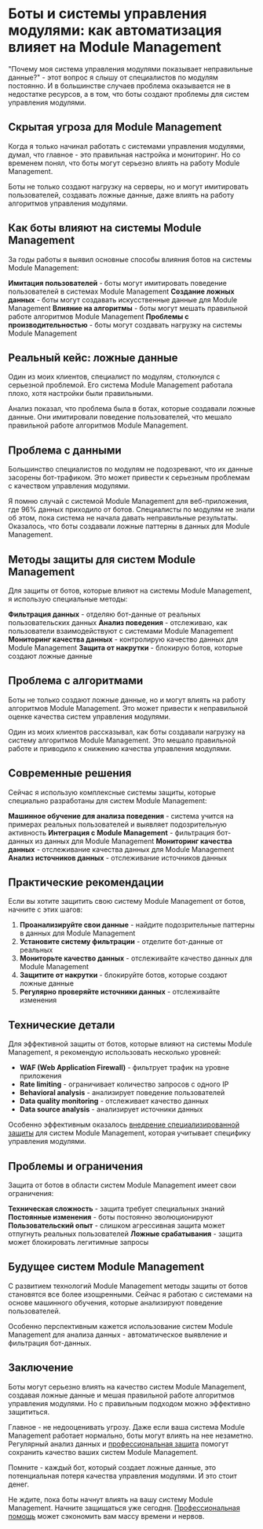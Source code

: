 # Боты и системы управления модулями: как автоматизация влияет на Module Management

"Почему моя система управления модулями показывает неправильные данные?" - этот вопрос я слышу от специалистов по модулям постоянно. И в большинстве случаев проблема оказывается не в недостатке ресурсов, а в том, что боты создают проблемы для систем управления модулями.

## Скрытая угроза для Module Management

Когда я только начинал работать с системами управления модулями, думал, что главное - это правильная настройка и мониторинг. Но со временем понял, что боты могут серьезно влиять на работу Module Management.

Боты не только создают нагрузку на серверы, но и могут имитировать пользователей, создавать ложные данные, даже влиять на работу алгоритмов управления модулями.

## Как боты влияют на системы Module Management

За годы работы я выявил основные способы влияния ботов на системы Module Management:

**Имитация пользователей** - боты могут имитировать поведение пользователей в системах Module Management
**Создание ложных данных** - боты могут создавать искусственные данные для Module Management
**Влияние на алгоритмы** - боты могут мешать правильной работе алгоритмов Module Management
**Проблемы с производительностью** - боты могут создавать нагрузку на системы Module Management

## Реальный кейс: ложные данные

Один из моих клиентов, специалист по модулям, столкнулся с серьезной проблемой. Его система Module Management работала плохо, хотя настройки были правильными.

Анализ показал, что проблема была в ботах, которые создавали ложные данные. Они имитировали поведение пользователей, что мешало правильной работе алгоритмов Module Management.

## Проблема с данными

Большинство специалистов по модулям не подозревают, что их данные засорены бот-трафиком. Это может привести к серьезным проблемам с качеством управления модулями.

Я помню случай с системой Module Management для веб-приложения, где 96% данных приходило от ботов. Специалисты по модулям не знали об этом, пока система не начала давать неправильные результаты. Оказалось, что боты создавали ложные паттерны в данных для Module Management.

## Методы защиты для систем Module Management

Для защиты от ботов, которые влияют на системы Module Management, я использую специальные методы:

**Фильтрация данных** - отделяю бот-данные от реальных пользовательских данных
**Анализ поведения** - отслеживаю, как пользователи взаимодействуют с системами Module Management
**Мониторинг качества данных** - контролирую качество данных для Module Management
**Защита от накрутки** - блокирую ботов, которые создают ложные данные

## Проблема с алгоритмами

Боты не только создают ложные данные, но и могут влиять на работу алгоритмов Module Management. Это может привести к неправильной оценке качества систем управления модулями.

Один из моих клиентов рассказывал, как боты создавали нагрузку на систему алгоритмов Module Management. Это мешало правильной работе и приводило к снижению качества управления модулями.

## Современные решения

Сейчас я использую комплексные системы защиты, которые специально разработаны для систем Module Management:

**Машинное обучение для анализа поведения** - система учится на примерах реальных пользователей и выявляет подозрительную активность
**Интеграция с Module Management** - фильтрация бот-данных из данных для Module Management
**Мониторинг качества данных** - отслеживание качества данных для Module Management
**Анализ источников данных** - отслеживание источников данных

## Практические рекомендации

Если вы хотите защитить свою систему Module Management от ботов, начните с этих шагов:

1. **Проанализируйте свои данные** - найдите подозрительные паттерны в данных для Module Management
2. **Установите систему фильтрации** - отделите бот-данные от реальных
3. **Мониторьте качество данных** - отслеживайте качество данных для Module Management
4. **Защитите от накрутки** - блокируйте ботов, которые создают ложные данные
5. **Регулярно проверяйте источники данных** - отслеживайте изменения

## Технические детали

Для эффективной защиты от ботов, которые влияют на системы Module Management, я рекомендую использовать несколько уровней:

- **WAF (Web Application Firewall)** - фильтрует трафик на уровне приложения
- **Rate limiting** - ограничивает количество запросов с одного IP
- **Behavioral analysis** - анализирует поведение пользователей
- **Data quality monitoring** - отслеживает качество данных
- **Data source analysis** - анализирует источники данных

Особенно эффективным оказалось [внедрение специализированной защиты](https://progaem.com/ustanovka-antibота-usluga-po-zashhite-ot-botов-vashih-sajtов-na-различных-cms-системах.html) для систем Module Management, которая учитывает специфику управления модулями.

## Проблемы и ограничения

Защита от ботов в области систем Module Management имеет свои ограничения:

**Техническая сложность** - защита требует специальных знаний
**Постоянные изменения** - боты постоянно эволюционируют
**Пользовательский опыт** - слишком агрессивная защита может отпугнуть реальных пользователей
**Ложные срабатывания** - защита может блокировать легитимные запросы

## Будущее систем Module Management

С развитием технологий Module Management методы защиты от ботов становятся все более изощренными. Сейчас я работаю с системами на основе машинного обучения, которые анализируют поведение пользователей.

Особенно перспективным кажется использование систем Module Management для анализа данных - автоматическое выявление и фильтрация бот-данных.

## Заключение

Боты могут серьезно влиять на качество систем Module Management, создавая ложные данные и мешая правильной работе алгоритмов управления модулями. Но с правильным подходом можно эффективно защититься.

Главное - не недооценивать угрозу. Даже если ваша система Module Management работает нормально, боты могут влиять на нее незаметно. Регулярный анализ данных и [профессиональная защита](https://progaem.com/ustanovka-antibота-usluga-po-zashhite-ot-botов-vashih-sajtов-na-различных-cms-системах.html) помогут сохранить качество ваших систем Module Management.

Помните - каждый бот, который создает ложные данные, это потенциальная потеря качества управления модулями. И это стоит денег.

Не ждите, пока боты начнут влиять на вашу систему Module Management. Начните защищаться уже сегодня. [Профессиональная помощь](https://progaem.com/ustanovka-antibота-usluga-po-zashhite-ot-botов-vashih-sajtов-na-различных-cms-системах.html) может сэкономить вам массу времени и нервов.
